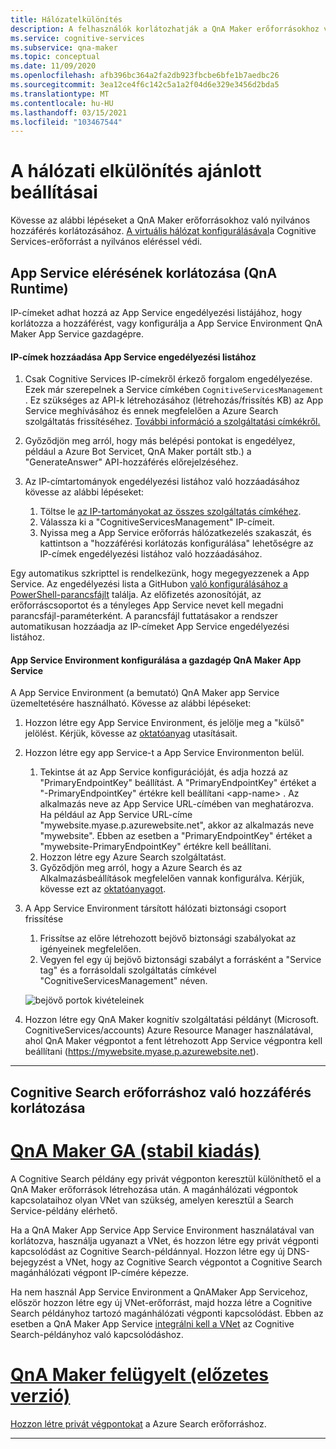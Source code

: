 ```yaml
---
title: Hálózatelkülönítés
description: A felhasználók korlátozhatják a QnA Maker erőforrásokhoz való nyilvános hozzáférést.
ms.service: cognitive-services
ms.subservice: qna-maker
ms.topic: conceptual
ms.date: 11/09/2020
ms.openlocfilehash: afb396bc364a2fa2db923fbcbe6bfe1b7aedbc26
ms.sourcegitcommit: 3ea12ce4f6c142c5a1a2f04d6e329e3456d2bda5
ms.translationtype: MT
ms.contentlocale: hu-HU
ms.lasthandoff: 03/15/2021
ms.locfileid: "103467544"
---
```

# <a name="recommended-settings-for-network-isolation"></a>A hálózati elkülönítés ajánlott beállításai

Kövesse az alábbi lépéseket a QnA Maker erőforrásokhoz való nyilvános hozzáférés korlátozásához. [A virtuális hálózat konfigurálásával](../../cognitive-services-virtual-networks.md?tabs=portal)a Cognitive Services-erőforrást a nyilvános eléréssel védi.

## <a name="restrict-access-to-app-service-qna-runtime"></a>App Service elérésének korlátozása (QnA Runtime)

IP-címeket adhat hozzá az App Service engedélyezési listájához, hogy korlátozza a hozzáférést, vagy konfigurálja a App Service Environment QnA Maker App Service gazdagépre.

#### <a name="add-ips-to-app-service-allow-list"></a>IP-címek hozzáadása App Service engedélyezési listához

1. Csak Cognitive Services IP-címekről érkező forgalom engedélyezése. Ezek már szerepelnek a Service címkében `CognitiveServicesManagement` . Ez szükséges az API-k létrehozásához (létrehozás/frissítés KB) az App Service meghívásához és ennek megfelelően a Azure Search szolgáltatás frissítéséhez. [További információ a szolgáltatási címkékről.](../../../virtual-network/service-tags-overview.md)
2. Győződjön meg arról, hogy más belépési pontokat is engedélyez, például a Azure Bot Servicet, QnA Maker portált stb.) a "GenerateAnswer" API-hozzáférés előrejelzéséhez.
3. Az IP-címtartományok engedélyezési listához való hozzáadásához kövesse az alábbi lépéseket:

   1. Töltse le [az IP-tartományokat az összes szolgáltatás címkéhez](https://www.microsoft.com/download/details.aspx?id=56519).
   2. Válassza ki a "CognitiveServicesManagement" IP-címeit.
   3. Nyissa meg a App Service erőforrás hálózatkezelés szakaszát, és kattintson a "hozzáférési korlátozás konfigurálása" lehetőségre az IP-címek engedélyezési listához való hozzáadásához.

Egy automatikus szkripttel is rendelkezünk, hogy megegyezzenek a App Service. Az engedélyezési lista a GitHubon [való konfigurálásához a PowerShell-parancsfájlt](https://github.com/pchoudhari/QnAMakerBackupRestore/blob/master/AddRestrictedIPAzureAppService.ps1) találja. Az előfizetés azonosítóját, az erőforráscsoportot és a tényleges App Service nevet kell megadni parancsfájl-paraméterként. A parancsfájl futtatásakor a rendszer automatikusan hozzáadja az IP-címeket App Service engedélyezési listához.

#### <a name="configure-app-service-environment-to-host-qna-maker-app-service"></a>App Service Environment konfigurálása a gazdagép QnA Maker App Service
    
A App Service Environment (a bemutató) QnA Maker app Service üzemeltetésére használható. Kövesse az alábbi lépéseket:

1. Hozzon létre egy App Service Environment, és jelölje meg a "külső" jelölést. Kérjük, kövesse az [oktatóanyag](../../../app-service/environment/create-external-ase.md) utasításait.
2.  Hozzon létre egy app Service-t a App Service Environmenton belül.
    1. Tekintse át az App Service konfigurációját, és adja hozzá az "PrimaryEndpointKey" beállítást. A "PrimaryEndpointKey" értéket a "-PrimaryEndpointKey" értékre kell beállítani \<app-name\> . Az alkalmazás neve az App Service URL-címében van meghatározva. Ha például az App Service URL-címe "mywebsite.myase.p.azurewebsite.net", akkor az alkalmazás neve "mywebsite". Ebben az esetben a "PrimaryEndpointKey" értéket a "mywebsite-PrimaryEndpointKey" értékre kell beállítani.
    2. Hozzon létre egy Azure Search szolgáltatást.
    3. Győződjön meg arról, hogy a Azure Search és az Alkalmazásbeállítások megfelelően vannak konfigurálva. 
          Kérjük, kövesse ezt az [oktatóanyagot](../reference-app-service.md?tabs=v1#app-service).
3.  A App Service Environment társított hálózati biztonsági csoport frissítése
    1. Frissítse az előre létrehozott bejövő biztonsági szabályokat az igényeinek megfelelően.
    2. Vegyen fel egy új bejövő biztonsági szabályt a forrásként a "Service tag" és a forrásoldali szolgáltatás címkével "CognitiveServicesManagement" néven.
       
    ![bejövő portok kivételeinek](../media/inbound-ports.png)

4.  Hozzon létre egy QnA Maker kognitív szolgáltatási példányt (Microsoft. CognitiveServices/accounts) Azure Resource Manager használatával, ahol QnA Maker végpontot a fent létrehozott App Service végpontra kell beállítani (https://mywebsite.myase.p.azurewebsite.net).
    
---

## <a name="restrict-access-to-cognitive-search-resource"></a>Cognitive Search erőforráshoz való hozzáférés korlátozása

# <a name="qna-maker-ga-stable-release"></a>[QnA Maker GA (stabil kiadás)](#tab/v1)

A Cognitive Search példány egy privát végponton keresztül különíthető el a QnA Maker erőforrások létrehozása után. A magánhálózati végpontok kapcsolataihoz olyan VNet van szükség, amelyen keresztül a Search Service-példány elérhető. 

Ha a QnA Maker App Service App Service Environment használatával van korlátozva, használja ugyanazt a VNet, és hozzon létre egy privát végponti kapcsolódást az Cognitive Search-példánnyal. Hozzon létre egy új DNS-bejegyzést a VNet, hogy az Cognitive Search végpontot a Cognitive Search magánhálózati végpont IP-címére képezze. 

Ha nem használ App Service Environment a QnAMaker App Servicehoz, először hozzon létre egy új VNet-erőforrást, majd hozza létre a Cognitive Search példányhoz tartozó magánhálózati végponti kapcsolódást. Ebben az esetben a QnA Maker App Service [integrálni kell a VNet](https://docs.microsoft.com/azure/app-service/web-sites-integrate-with-vnet) az Cognitive Search-példányhoz való kapcsolódáshoz. 

#  <a name="qna-maker-managed-preview-release"></a>[QnA Maker felügyelt (előzetes verzió)](#tab/v2)

[Hozzon létre privát végpontokat](../reference-private-endpoint.md) a Azure Search erőforráshoz.

---
